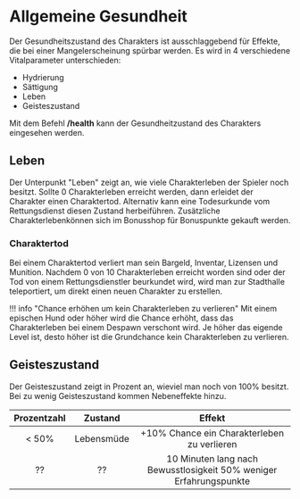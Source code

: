 # Allgemeine Gesundheit

Der Gesundheitszustand des Charakters ist ausschlaggebend für Effekte, die bei einer Mangelerscheinung spürbar werden. Es wird in 4 verschiedene Vitalparameter unterschieden:
- Hydrierung
- Sättigung
- Leben
- Geisteszustand

Mit dem Befehl **/health** kann der Gesundheitzustand des Charakters eingesehen werden.

## Leben

Der Unterpunkt "Leben" zeigt an, wie viele Charakterleben der Spieler noch besitzt. Sollte 0 Charakterleben erreicht werden, dann erleidet der Charakter einen Charaktertod. Alternativ kann eine Todesurkunde vom Rettungsdienst diesen Zustand herbeiführen. Zusätzliche Charakterlebenkönnen sich im Bonusshop für Bonuspunkte gekauft werden.

### Charaktertod

Bei einem Charaktertod verliert man sein Bargeld, Inventar, Lizensen und Munition. Nachdem 0 von 10 Charakterleben erreicht worden sind oder der Tod von einem Rettungsdienstler beurkundet wird, wird man zur Stadthalle teleportiert, um direkt einen neuen Charakter zu erstellen.


!!! info "Chance erhöhen um kein Charakterleben zu verlieren"
   Mit einem epischen Hund oder höher wird die Chance erhöht, dass das Charakterleben bei einem Despawn verschont wird.
   Je höher das eigende Level ist, desto höher ist die Grundchance kein Charakterleben zu verlieren.
   
## Geisteszustand

Der Geisteszustand zeigt in Prozent an, wieviel man noch von 100% besitzt. Bei zu wenig Geisteszustand kommen Nebeneffekte hinzu. 

| Prozentzahl | Zustand | Effekt |
|:-:|:-:|:-:|
| < 50% | Lebensmüde | +10% Chance ein Charakterleben zu verlieren |
| ?? | ?? | 10 Minuten lang nach Bewusstlosigkeit 50% weniger Erfahrungspunkte |


